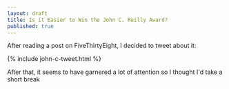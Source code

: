 ```yaml
---
layout: draft
title: Is it Easier to Win the John C. Reilly Award?
published: true
---
```

After reading a post on FiveThirtyEight, I decided to tweet about it:

{% include john-c-tweet.html %}

After that, it seems to have garnered a lot of attention so I thought I'd take a short break 
